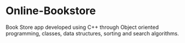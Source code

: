 # Online-Bookstore
Book Store app developed using C++ through Object oriented programming, classes, data structures, sorting and search algorithms.
